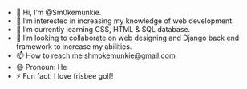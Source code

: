 - 👋 Hi, I’m @Sm0kemunkie.
- 👀 I’m interested in increasing my knowledge of web development.
- 🌱 I’m currently learning CSS, HTML & SQL database.
- 💞️ I’m looking to collaborate on web designing and Django back end framework to increase my abilities.
- 📫 How to reach me shmokemunkie@gmail.com
- 😄 Pronoun: He
- ⚡ Fun fact: I love frisbee golf!

<!---
Sm0kemunkie/Sm0kemunkie is a ✨ special ✨ repository because its `README.md` (this file) appears on your GitHub profile.
You can click the Preview link to take a look at your changes.
--->
